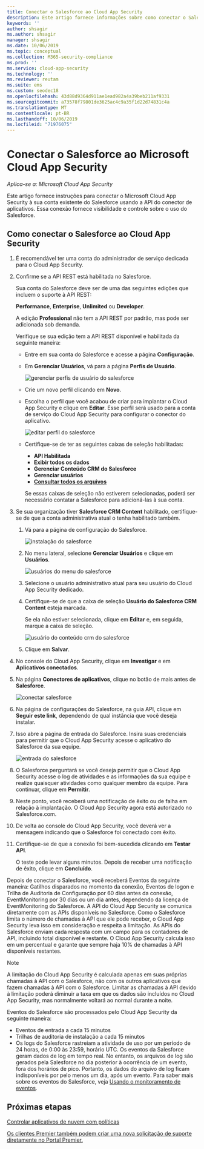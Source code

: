 ```yaml
---
title: Conectar o Salesforce ao Cloud App Security
description: Este artigo fornece informações sobre como conectar o Salesforce ao Cloud App Security usando o conector de API para obter visibilidade e controle sobre o uso.
keywords: ''
author: shsagir
ms.author: shsagir
manager: shsagir
ms.date: 10/06/2019
ms.topic: conceptual
ms.collection: M365-security-compliance
ms.prod: ''
ms.service: cloud-app-security
ms.technology: ''
ms.reviewer: reutam
ms.suite: ems
ms.custom: seodec18
ms.openlocfilehash: 43d88d9364d911ae1ead982a4a39beb211af9331
ms.sourcegitcommit: a73578f79801de3625ac4c9a35f1d22d74831c4a
ms.translationtype: MT
ms.contentlocale: pt-BR
ms.lasthandoff: 10/06/2019
ms.locfileid: "71976075"
---
```

# <a name="connect-salesforce-to-microsoft-cloud-app-security"></a>Conectar o Salesforce ao Microsoft Cloud App Security

*Aplica-se a: Microsoft Cloud App Security*

Este artigo fornece instruções para conectar o Microsoft Cloud App Security à sua conta existente do Salesforce usando a API do conector de aplicativos. Essa conexão fornece visibilidade e controle sobre o uso do Salesforce.

## <a name="how-to-connect-salesforce-to-cloud-app-security"></a>Como conectar o Salesforce ao Cloud App Security

1. É recomendável ter uma conta do administrador de serviço dedicada para o Cloud App Security.

1. Confirme se a API REST está habilitada no Salesforce.

    Sua conta do Salesforce deve ser de uma das seguintes edições que incluem o suporte à API REST:

    **Performance**, **Enterprise**, **Unlimited** ou **Developer**.

    A edição **Professional** não tem a API REST por padrão, mas pode ser adicionada sob demanda.

    Verifique se sua edição tem a API REST disponível e habilitada da seguinte maneira:

    * Entre em sua conta do Salesforce e acesse a página **Configuração**.

    * Em **Gerenciar Usuários**, vá para a página **Perfis de Usuário**.

        ![gerenciar perfis de usuário do salesforce](./media/salesforce-manageusers-profiles.png "gerenciar perfis de usuário do salesforce")

    * Crie um novo perfil clicando em **Novo**.
    * Escolha o perfil que você acabou de criar para implantar o Cloud App Security e clique em **Editar**. Esse perfil será usado para a conta de serviço do Cloud App Security para configurar o conector do aplicativo.

         ![editar perfil do salesforce](./media/salesforce-edit-profile.png "editar perfil do salesforce")

    * Certifique-se de ter as seguintes caixas de seleção habilitadas:
      * **API Habilitada**
      * **Exibir todos os dados**
      * **Gerenciar Conteúdo CRM do Salesforce**
      * **Gerenciar usuários**
      * **[Consultar todos os arquivos](https://go.microsoft.com/fwlink/?linkid=2106480)**

      Se essas caixas de seleção não estiverem selecionadas, poderá ser necessário contatar a Salesforce para adicioná-las à sua conta.

1. Se sua organização tiver **Salesforce CRM Content** habilitado, certifique-se de que a conta administrativa atual o tenha habilitado também.

    1. Vá para a página de configuração do Salesforce.

        ![instalação do salesforce](./media/salesforce-setup.png "instalação do salesforce")

    1. No menu lateral, selecione **Gerenciar Usuários** e clique em **Usuários**.

        ![usuários do menu do salesforce](./media/salesforce-menu-users.png "usuários do menu do salesforce")

    1. Selecione o usuário administrativo atual para seu usuário do Cloud App Security dedicado.

    1. Certifique-se de que a caixa de seleção **Usuário do Salesforce CRM Content** esteja marcada.

        Se ela não estiver selecionada, clique em **Editar** e, em seguida, marque a caixa de seleção.

        ![usuário do conteúdo crm do salesforce](./media/salesforce-crm-content-user.png "usuário do conteúdo crm do salesforce")

    1. Clique em **Salvar**.

1. No console do Cloud App Security, clique em **Investigar** e em **Aplicativos conectados**.

1. Na página **Conectores de aplicativos**, clique no botão de mais antes de **Salesforce**.

    ![conectar salesforce](./media/connect-salesforce.png "conectar salesforce")

1. Na página de configurações do Salesforce, na guia API, clique em **Seguir este link**, dependendo de qual instância que você deseja instalar.

1. Isso abre a página de entrada do Salesforce. Insira suas credenciais para permitir que o Cloud App Security acesse o aplicativo do Salesforce da sua equipe.

    ![entrada do salesforce](./media/salesforce-logon.png "logon do salesforce")

1. O Salesforce perguntará se você deseja permitir que o Cloud App Security acesse o log de atividades e as informações da sua equipe e realize quaisquer atividades como qualquer membro da equipe. Para continuar, clique em **Permitir**.

1. Neste ponto, você receberá uma notificação de êxito ou de falha em relação à implantação. O Cloud App Security agora está autorizado no Salesforce.com.

1. De volta ao console do Cloud App Security, você deverá ver a mensagem indicando que o Salesforce foi conectado com êxito.

1. Certifique-se de que a conexão foi bem-sucedida clicando em **Testar API**.

    O teste pode levar alguns minutos. Depois de receber uma notificação de êxito, clique em **Concluído**.

Depois de conectar o Salesforce, você receberá Eventos da seguinte maneira: Gatilhos disparados no momento da conexão, Eventos de logon e Trilha de Auditoria de Configuração por 60 dias antes da conexão, EventMonitoring por 30 dias ou um dia antes, dependendo da licença de EventMonitoring do Salesforce. A API do Cloud App Security se comunica diretamente com as APIs disponíveis no Salesforce. Como o Salesforce limita o número de chamadas à API que ele pode receber, o Cloud App Security leva isso em consideração e respeita a limitação. As APIs do Salesforce enviam cada resposta com um campo para os contadores de API, incluindo total disponível e restante. O Cloud App Security calcula isso em um percentual e garante que sempre haja 10% de chamadas à API disponíveis restantes.

> [!NOTE]
> A limitação do Cloud App Security é calculada apenas em suas próprias chamadas à API com o Salesforce, não com os outros aplicativos que fazem chamadas à API com o Salesforce.
> Limitar as chamadas à API devido à limitação poderá diminuir a taxa em que os dados são incluídos no Cloud App Security, mas normalmente voltará ao normal durante a noite.

Eventos do Salesforce são processados pelo Cloud App Security da seguinte maneira:

* Eventos de entrada a cada 15 minutos
* Trilhas de auditoria de instalação a cada 15 minutos
* Os logs do Salesforce rastreiam a atividade de uso por um período de 24 horas, de 0:00 às 23:59, horário UTC. Os eventos da Salesforce geram dados de log em tempo real. No entanto, os arquivos de log são gerados pela Salesforce no dia posterior à ocorrência de um evento, fora dos horários de pico. Portanto, os dados do arquivo de log ficam indisponíveis por pelo menos um dia, após um evento. Para saber mais sobre os eventos do Salesforce, veja [Usando o monitoramento de eventos](https://developer.salesforce.com/docs/atlas.en-us.api_rest.meta/api_rest/using_resources_event_log_files.htm).

## <a name="next-steps"></a>Próximas etapas

[Controlar aplicativos de nuvem com políticas](control-cloud-apps-with-policies.md)

[Os clientes Premier também podem criar uma nova solicitação de suporte diretamente no Portal Premier.](https://premier.microsoft.com/)
